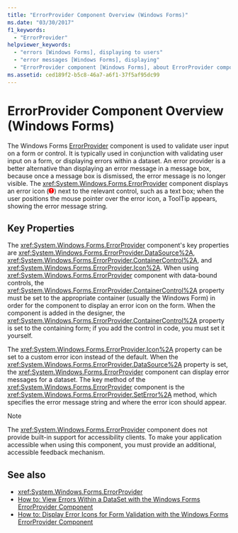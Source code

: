 ```yaml
---
title: "ErrorProvider Component Overview (Windows Forms)"
ms.date: "03/30/2017"
f1_keywords: 
  - "ErrorProvider"
helpviewer_keywords: 
  - "errors [Windows Forms], displaying to users"
  - "error messages [Windows Forms], displaying"
  - "ErrorProvider component [Windows Forms], about ErrorProvider component"
ms.assetid: ced189f2-b5c8-46a7-a6f1-37f5af95dc99
---
```

# ErrorProvider Component Overview (Windows Forms)
The Windows Forms [ErrorProvider](../../../../docs/framework/winforms/controls/errorprovider-component-windows-forms.md) component is used to validate user input on a form or control. It is typically used in conjunction with validating user input on a form, or displaying errors within a dataset. An error provider is a better alternative than displaying an error message in a message box, because once a message box is dismissed, the error message is no longer visible. The <xref:System.Windows.Forms.ErrorProvider> component displays an error icon (![Icon displayed by the ErrorProvider component.](./media/errorprovider-component-overview-windows-forms/vb-error-provider-icon.gif "Icon displayed by the ErrorProvider component.")) next to the relevant control, such as a text box; when the user positions the mouse pointer over the error icon, a ToolTip appears, showing the error message string.  
  
## Key Properties  
 The <xref:System.Windows.Forms.ErrorProvider> component's key properties are <xref:System.Windows.Forms.ErrorProvider.DataSource%2A>, <xref:System.Windows.Forms.ErrorProvider.ContainerControl%2A>, and <xref:System.Windows.Forms.ErrorProvider.Icon%2A>. When using <xref:System.Windows.Forms.ErrorProvider> component with data-bound controls, the <xref:System.Windows.Forms.ErrorProvider.ContainerControl%2A> property must be set to the appropriate container (usually the Windows Form) in order for the component to display an error icon on the form. When the component is added in the designer, the <xref:System.Windows.Forms.ErrorProvider.ContainerControl%2A> property is set to the containing form; if you add the control in code, you must set it yourself.  
  
 The <xref:System.Windows.Forms.ErrorProvider.Icon%2A> property can be set to a custom error icon instead of the default. When the <xref:System.Windows.Forms.ErrorProvider.DataSource%2A> property is set, the <xref:System.Windows.Forms.ErrorProvider> component can display error messages for a dataset. The key method of the <xref:System.Windows.Forms.ErrorProvider> component is the <xref:System.Windows.Forms.ErrorProvider.SetError%2A> method, which specifies the error message string and where the error icon should appear.  
  
> [!NOTE]
>  The <xref:System.Windows.Forms.ErrorProvider> component does not provide built-in support for accessibility clients. To make your application accessible when using this component, you must provide an additional, accessible feedback mechanism.  
  
## See also
- <xref:System.Windows.Forms.ErrorProvider>
- [How to: View Errors Within a DataSet with the Windows Forms ErrorProvider Component](view-errors-within-a-dataset-with-wf-errorprovider-component.md)
- [How to: Display Error Icons for Form Validation with the Windows Forms ErrorProvider Component](display-error-icons-for-form-validation-with-wf-errorprovider.md)
